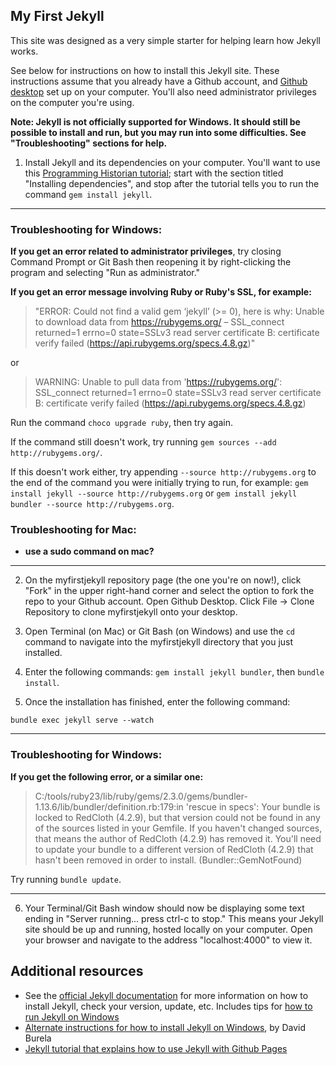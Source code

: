 ## My First Jekyll

This site was designed as a very simple starter for helping learn how Jekyll works.

See below for instructions on how to install this Jekyll site. These instructions assume that you already have a Github account, and [Github desktop](https://desktop.github.com/) set up on your computer. You'll also need administrator privileges on the computer you're using.

**Note: Jekyll is not officially supported for Windows. It should still be possible to install and run, but you may run into some difficulties. See "Troubleshooting" sections for help.**

1. Install Jekyll and its dependencies on your computer. You'll want to use this [Programming Historian tutorial](http://programminghistorian.org/lessons/building-static-sites-with-jekyll-github-pages#section1); start with the section titled "Installing dependencies", and stop after the tutorial tells you to run the command ```gem install jekyll```.

---

### Troubleshooting for Windows:

**If you get an error related to administrator privileges**, try closing Command Prompt or Git Bash then reopening it by right-clicking the program and selecting "Run as administrator."

**If you get an error message involving Ruby or Ruby's SSL, for example:**

> "ERROR: Could not find a valid gem ‘jekyll’ (>= 0), here is why:
Unable to download data from https://rubygems.org/ – SSL_connect returned=1 errno=0 state=SSLv3 read server certificate B: certificate verify failed (https://api.rubygems.org/specs.4.8.gz)"

or

> WARNING:  Unable to pull data from 'https://rubygems.org/': SSL_connect returned=1 errno=0 state=SSLv3 read server certificate B: certificate verify failed (https://api.rubygems.org/specs.4.8.gz)

Run the command ```choco upgrade ruby```, then try again.

If the command still doesn't work, try running ```gem sources --add http://rubygems.org/```.

If this doesn't work either, try appending ```--source http://rubygems.org``` to the end of the command you were initially trying to run, for example: ```gem install jekyll --source http://rubygems.org``` or ```gem install jekyll bundler --source http://rubygems.org```.

### Troubleshooting for Mac:
+ **use a sudo command on mac?**

---

2. On the myfirstjekyll repository page (the one you're on now!), click "Fork" in the upper right-hand corner and select the option to fork the repo to your Github account. Open Github Desktop. Click File -> Clone Repository to clone myfirstjekyll onto your desktop.

3. Open Terminal (on Mac) or Git Bash (on Windows) and use the ```cd``` command to navigate into the myfirstjekyll directory that you just installed.

4. Enter the following commands: ```gem install jekyll bundler```, then ```bundle install```.

5. Once the installation has finished, enter the following command:

```
bundle exec jekyll serve --watch
```
---

### Troubleshooting for Windows:

**If you get the following error, or a similar one:**

> C:/tools/ruby23/lib/ruby/gems/2.3.0/gems/bundler-1.13.6/lib/bundler/definition.rb:179:in 'rescue in specs': Your bundle is locked to RedCloth (4.2.9), but that version could not be found in any of the sources listed in your Gemfile. If you haven't changed sources, that means the author of RedCloth (4.2.9) has removed it. You'll need to update your bundle to a different version of RedCloth (4.2.9) that hasn't been removed in order to install. (Bundler::GemNotFound)

Try running ```bundle update```.

---

6. Your Terminal/Git Bash window should now be displaying some text ending in "Server running... press ctrl-c to stop." This means your Jekyll site should be up and running, hosted locally on your computer. Open your browser and navigate to the address "localhost:4000" to view it.

## Additional resources

+ See the [official Jekyll documentation](http://jekyllrb.com/docs/installation/) for more information on how to install Jekyll, check your version, update, etc. Includes tips for [how to run Jekyll on Windows](http://jekyllrb.com/docs/windows/#installation)
+ [Alternate instructions for how to install Jekyll on Windows](https://davidburela.wordpress.com/2015/11/28/easily-install-jekyll-on-windows-with-3-command-prompt-entries-and-chocolatey/), by David Burela
+ [Jekyll tutorial that explains how to use Jekyll with Github Pages](https://www.smashingmagazine.com/2014/08/build-blog-jekyll-github-pages/)
